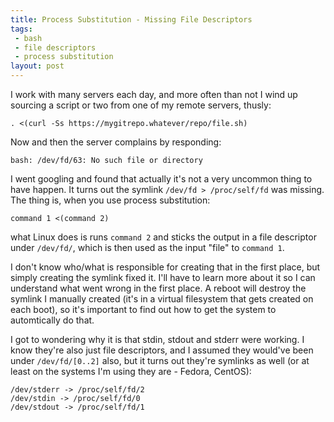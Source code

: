 ```yaml
---
title: Process Substitution - Missing File Descriptors
tags:
 - bash
 - file descriptors
 - process substitution
layout: post
---
```


I work with many servers each day, and more often than not I wind up sourcing a script or two from one of my remote servers, thusly: 

	. <(curl -Ss https://mygitrepo.whatever/repo/file.sh)

Now and then the server complains by responding: 

	bash: /dev/fd/63: No such file or directory

I went googling and found that actually it's not a very uncommon thing to have happen. It turns out the symlink `/dev/fd > /proc/self/fd` was missing. The thing is, when you use process substitution: 

	command 1 <(command 2)

what Linux does is runs `command 2` and sticks the output in a file descriptor under `/dev/fd/`, which is then used as the input "file" to `command 1`.

I don't know who/what is responsible for creating that in the first place, but simply creating the symlink fixed it. I'll have to learn more about it so I can understand what went wrong in the first place. A reboot will destroy the symlink I manually created (it's in a virtual filesystem that gets created on each boot), so it's important to find out how to get the system to automtically do that.  

I got to wondering why it is that stdin, stdout and stderr were working. I know they're also just file descriptors, and I assumed they would've been under `/dev/fd/[0..2]` also, but it turns out they're symlinks as well (or at least on the systems I'm using they are - Fedora, CentOS): 

	/dev/stderr -> /proc/self/fd/2
	/dev/stdin -> /proc/self/fd/0
	/dev/stdout -> /proc/self/fd/1

